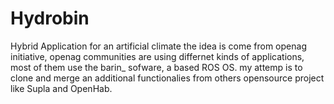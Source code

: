 # Hydrobin
Hybrid Application for an artificial climate
the idea is come from openag initiative, openag communities are using differnet kinds of applications, most of them use the barin_ sofware, a based ROS OS. my attemp is to clone and merge an additional functionalies from others opensource project like Supla and OpenHab.
